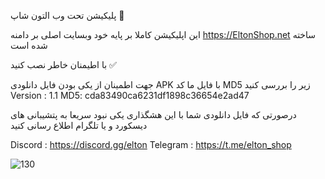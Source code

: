   پلیکیشن تحت وب التون شاپ 🏪

این اپلیکیشن کاملا بر پایه خود وبسایت اصلی بر دامنه https://EltonShop.net ساخته شده است

با اطیمنان خاطر نصب کنید ✅

جهت اطمینان از یکی بودن فایل دانلودی APK با فایل ما کد MD5 زیر را بررسی کنید
Version : 1.1
MD5: cda83490ca6231df1898c36654e2ad47

درصورتی که فایل دانلودی شما با این هشگذاری یکی نبود سریعا به پتشیبانی های دیسکورد و یا تلگرام اطلاع رسانی کنید

Discord : https://discord.gg/elton
Telegram : https://t.me/elton_shop



![130](https://github.com/user-attachments/assets/9398f2a4-ac4c-4b0f-b1f3-297bc2e78b95)
